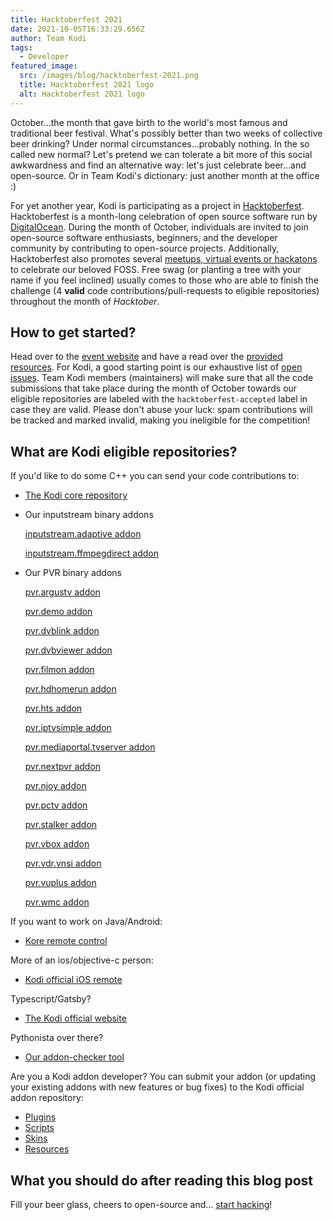 ```yaml
---
title: Hacktoberfest 2021
date: 2021-10-05T16:33:29.656Z
author: Team Kodi
tags:
  - Developer
featured_image:
  src: /images/blog/hacktoberfest-2021.png
  title: Hacktoberfest 2021 logo
  alt: Hacktoberfest 2021 logo
---
```

October...the month that gave birth to the world's most famous and traditional beer festival. What's possibly better than two weeks of collective beer drinking? Under normal circumstances...probably nothing. In the so called new normal? Let's pretend we can tolerate a bit more of this social awkwardness and find an alternative way: let's just celebrate beer...and open-source. Or in Team Kodi's dictionary: just another month at the office :)

For yet another year, Kodi is participating as a project in [Hacktoberfest](https://hacktoberfest.digitalocean.com/). Hacktoberfest is a month-long celebration of open source software run by [DigitalOcean](https://www.digitalocean.com/). During the month of October, individuals are invited to join open-source software enthusiasts, beginners, and the developer community by contributing to open-source projects.  Additionally, Hacktoberfest also promotes several [meetups, virtual events or hackatons](https://hacktoberfest.digitalocean.com/events) to celebrate our beloved FOSS. Free swag (or planting a tree with your name if you feel inclined) usually comes to those who are able to finish the challenge (4 **valid** code contributions/pull-requests to eligible repositories) throughout the month of *Hacktober*.

## How to get started?

Head over to the [event website](url) and have a read over the [provided resources](https://hacktoberfest.digitalocean.com/resources). For Kodi, a good starting point is our exhaustive list of [open issues](https://github.com/xbmc/xbmc/issues). Team Kodi members (maintainers) will make sure that all the code submissions that take place during the month of October towards our eligible repositories are labeled with the `hacktoberfest-accepted` label in case they are valid. Please don't abuse your luck: spam contributions will be tracked and marked invalid, making you ineligible for the competition!

## What are Kodi eligible repositories?

If you'd like to do some C++ you can send your code contributions to:

- [The Kodi core repository](https://github.com/xbmc/xbmc)

- Our inputstream binary addons

  [inputstream.adaptive addon](https://github.com/xbmc/inputstream.adaptive)

  [inputstream.ffmpegdirect addon](https://github.com/xbmc/inputstream.ffmpegdirect)

- Our PVR binary addons

  [pvr.argustv addon](https://github.com/kodi-pvr/pvr.argustv)

  [pvr.demo addon](https://github.com/kodi-pvr/pvr.demo)

  [pvr.dvblink addon](https://github.com/kodi-pvr/pvr.dvblink)

  [pvr.dvbviewer addon](https://github.com/kodi-pvr/pvr.dvbviewer)

  [pvr.filmon addon](https://github.com/kodi-pvr/pvr.filmon)

  [pvr.hdhomerun addon](https://github.com/kodi-pvr/pvr.hdhomerun)

  [pvr.hts addon](https://github.com/kodi-pvr/pvr.hts)

  [pvr.iptvsimple addon](https://github.com/kodi-pvr/pvr.iptvsimple)

  [pvr.mediaportal.tvserver addon](https://github.com/kodi-pvr/pvr.mediaportal.tvserver)

  [pvr.nextpvr addon](https://github.com/kodi-pvr/pvr.nextpvr)

  [pvr.njoy addon](https://github.com/kodi-pvr/pvr.njoy)

  [pvr.pctv addon](https://github.com/kodi-pvr/pvr.pctv)

  [pvr.stalker addon](https://github.com/kodi-pvr/pvr.stalker)

  [pvr.vbox addon](https://github.com/kodi-pvr/pvr.vbox)

  [pvr.vdr.vnsi addon](https://github.com/kodi-pvr/pvr.vdr.vnsi)

  [pvr.vuplus addon](https://github.com/kodi-pvr/pvr.vuplus)

  [pvr.wmc addon](https://github.com/kodi-pvr/pvr.wmc)

If you want to work on Java/Android:

- [Kore remote control](https://github.com/xbmc/Kore)

More of an ios/objective-c person:

- [Kodi official iOS remote](https://github.com/xbmc/Official-Kodi-Remote-iOS)

Typescript/Gatsby?

- [The Kodi official website](https://github.com/xbmc/kodi-tv)

Pythonista over there?

- [Our addon-checker tool](https://github.com/xbmc/addon-check)

Are you a Kodi addon developer? 
You can submit your addon (or updating your existing addons with new features or bug fixes) to the Kodi official addon repository:

- [Plugins](https://github.com/xbmc/repo-plugins)
- [Scripts](https://github.com/xbmc/repo-scripts)
- [Skins](https://github.com/xbmc/repo-skins)
- [Resources](https://github.com/xbmc/repo-resources)

## What you should do after reading this blog post

Fill your beer glass, cheers to open-source and... [start hacking](https://hacktoberfest.digitalocean.com/register)!